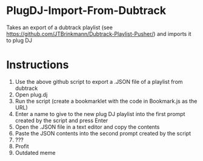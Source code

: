 # PlugDJ-Import-From-Dubtrack

Takes an export of a dubtrack playlist (see https://github.com/JTBrinkmann/Dubtrack-Playlist-Pusher/) and imports it to plug DJ

# Instructions

1) Use the above github script to export a .JSON file of a playlist from dubtrack <br />
2) Open plug.dj <br />
3) Run the script (create a bookmarklet with the code in Bookmark.js as the URL) <br />
4) Enter a name to give to the new plug DJ playlist into the first prompt created by the script and press Enter <br />
5) Open the .JSON file in a text editor and copy the contents <br />
6) Paste the JSON contents into the second prompt created by the script <br />
7) ??? <br />
8) Profit <br />
9) Outdated meme
